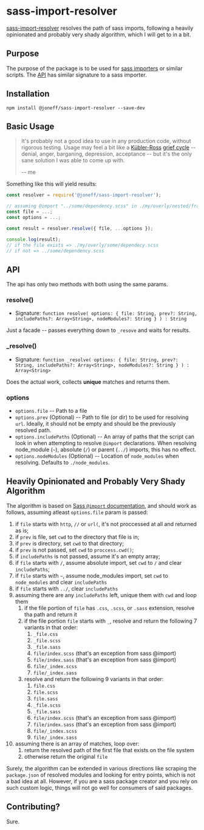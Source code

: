 # sass-import-resolver

[sass-import-resolver] resolves the path of sass imports, following a heavily opinionated and probably very shady algorithm, which I will get to in a bit.

## Purpose

The purpose of the package is to be used for [sass importers] or similar scripts. The [API](#API) has similar signature to a sass importer.

## Installation

```shell
npm install @joneff/sass-import-resolver --save-dev
```

## Basic Usage

> It's probably not a good idea to use in any production code, without rigorous testing. Usage may feel a bit like a [Kübler-Ross] [grief cycle] -- denial, anger, barganing, depression, acceptance -- but it's the only sane solution I was able to come up with.
>
> -- me

Something like this will yield results:

```javascript
const resolver = require('@joneff/sass-import-resolver');

// assuming @import "../some/dependency.scss" in ./my/overly/nested/framework.scss
const file = ...;
const options = ...;

const result = resolver.resolve({ file, ...options });

console.log(result);
// if the file exists => ./my/overly/some/dependecy.scss
// if not => ../some/dependency.scss
```

## API

The api has only two methods with both using the same params.

### resolve()

* Signature: `function resolve( options: { file: String, prev?: String, includePaths?: Array<String>, nodeModules?: String } ) : String`

Just a facade -- passes everything down to `_resove` and waits for results.

### _resolve()

* Signature: `function _resolve( options: { file: String, prev?: String, includePaths?: Array<String>, nodeModules?: String } ) : Array<String>`

Does the actual work, collects **unique** matches and returns them.

### options

* `options.file` -- Path to a file
* `options.prev` (Optional) -- Path to file (or dir) to be used for resolving `url`. Ideally, it should not be empty and should be the previously resolved path.
* `options.includePaths` (Optional) -- An array of paths that the script can look in when attempting to resolve `@import` declarations. When resolving node_module (`~`), absolute (`/`) or parent (`../`) imports, this has no effect.
* `options.nodeModules` (Optional) -- Location of `node_modules` when resolving. Defaults to `./node_modules`.

## Heavily Opinionated and Probably Very Shady Algorithm

The algorithm is based on [Sass `@import` documentation], and should work as follows, assuming atleast `options.file` param is passed:

1) if `file` starts with `http`, `//` or `url(`, it's not proccessed at all and returned as is;
2) if `prev` is file, set `cwd` to the directory that file is in;
3) if `prev` is directory, set `cwd` to that directory;
4) if `prev` is not passed, set `cwd` to `proccess.cwd()`;
5) if `includePaths` is not passed, assume it's an empty array;
6) if `file` starts with `/`, assume absolute import, set `cwd` to `/` and clear `includePaths`;
7) if `file` starts with `~`, assume node_modules import, set `cwd` to `node_modules` and clear `includePaths`
8) if `file` starts with `../`, clear `includePaths`
9) assuming there are any `includePaths` left, unique them with `cwd` and loop them
    1) if the file portion of `file` has `.css`, `.scss`, or `.sass` extension, resolve tha path and return it
    2) if the file portion `file` starts with `_`, resolve and return the following 7 variants in that order:
        1) `_file.css`
        2) `_file.scss`
        3) `_file.sass`
        4) `file/index.scss` (that's an exception from sass @import)
        5) `file/index.sass`  (that's an exception from sass @import)
        6) `file/_index.scss`
        7) `file/_index.sass`
    3) resolve and return the following 9 variants in that order:
        1) `file.css`
        2) `file.scss`
        3) `file.sass`
        4) `_file.scss`
        5) `_file.sass`
        6) `file/index.scss` (that's an exception from sass @import)
        7) `file/index.sass`  (that's an exception from sass @import)
        8) `file/_index.scss`
        9) `file/_index.sass`
10) assuming there is an array of matches, loop over:
    1) return the resolved path of the first file that exists on the file system
    2) otherwise return the original `file`

Surely, the algorithm can be extended in various directions like scraping the `package.json` of resolved modules and looking for entry points, which is not a bad idea at all. However, if you are a sass package creator and you rely on such custom logic, things will not go well for consumers of said packages.

## Contributing?

Sure.

[sass-import-resolver]: https://github.com/joneff/sass-import-resolver
[sass importers]: https://github.com/sass/node-sass#importer--v200---experimental
[Kübler-Ross]: https://en.wikipedia.org/wiki/Elisabeth_K%C3%BCbler-Ross
[grief cycle]: https://en.wikipedia.org/wiki/K%C3%BCbler-Ross_model
[Sass `@import` documentation]: https://sass-lang.com/documentation/at-rules/import
